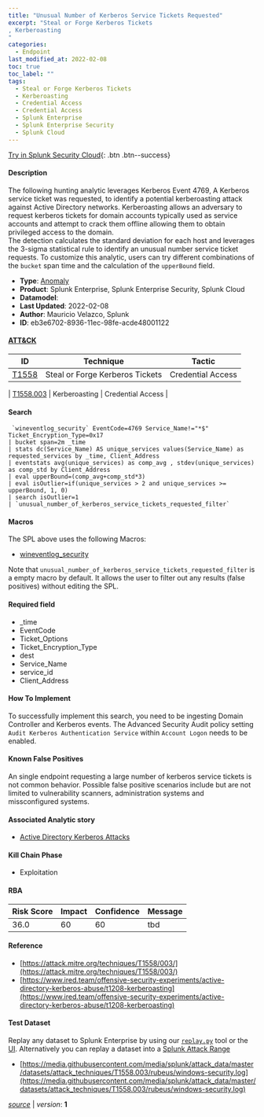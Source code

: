 ```yaml
---
title: "Unusual Number of Kerberos Service Tickets Requested"
excerpt: "Steal or Forge Kerberos Tickets
, Kerberoasting
"
categories:
  - Endpoint
last_modified_at: 2022-02-08
toc: true
toc_label: ""
tags:
  - Steal or Forge Kerberos Tickets
  - Kerberoasting
  - Credential Access
  - Credential Access
  - Splunk Enterprise
  - Splunk Enterprise Security
  - Splunk Cloud
---
```




[Try in Splunk Security Cloud](https://www.splunk.com/en_us/cyber-security.html){: .btn .btn--success}

#### Description

The following hunting analytic leverages Kerberos Event 4769, A Kerberos service ticket was requested, to identify a potential kerberoasting attack against Active Directory networks. Kerberoasting allows an adversary to request kerberos tickets for domain accounts typically used as service accounts and attempt to crack them offline allowing them to obtain privileged access to the domain.\
The detection calculates the standard deviation for each host and leverages the 3-sigma statistical rule to identify an unusual number service ticket requests. To customize this analytic, users can try different combinations of the `bucket` span time and the calculation of the `upperBound` field.

- **Type**: [Anomaly](https://github.com/splunk/security_content/wiki/object-Analytic-Types)
- **Product**: Splunk Enterprise, Splunk Enterprise Security, Splunk Cloud
- **Datamodel**: 
- **Last Updated**: 2022-02-08
- **Author**: Mauricio Velazco, Splunk
- **ID**: eb3e6702-8936-11ec-98fe-acde48001122


#### [ATT&CK](https://attack.mitre.org/)

| ID             | Technique        |  Tactic             |
| -------------- | ---------------- |-------------------- |
| [T1558](https://attack.mitre.org/techniques/T1558/) | Steal or Forge Kerberos Tickets | Credential Access |

| [T1558.003](https://attack.mitre.org/techniques/T1558/003/) | Kerberoasting | Credential Access |

#### Search

```
 `wineventlog_security` EventCode=4769 Service_Name!="*$" Ticket_Encryption_Type=0x17 
| bucket span=2m _time 
| stats dc(Service_Name) AS unique_services values(Service_Name) as requested_services by _time, Client_Address 
| eventstats avg(unique_services) as comp_avg , stdev(unique_services) as comp_std by Client_Address 
| eval upperBound=(comp_avg+comp_std*3) 
| eval isOutlier=if(unique_services > 2 and unique_services >= upperBound, 1, 0) 
| search isOutlier=1 
| `unusual_number_of_kerberos_service_tickets_requested_filter`
```

#### Macros
The SPL above uses the following Macros:
* [wineventlog_security](https://github.com/splunk/security_content/blob/develop/macros/wineventlog_security.yml)

Note that `unusual_number_of_kerberos_service_tickets_requested_filter` is a empty macro by default. It allows the user to filter out any results (false positives) without editing the SPL.

#### Required field
* _time
* EventCode
* Ticket_Options
* Ticket_Encryption_Type
* dest
* Service_Name
* service_id
* Client_Address


#### How To Implement
To successfully implement this search, you need to be ingesting Domain Controller and Kerberos events. The Advanced Security Audit policy setting `Audit Kerberos Authentication Service` within `Account Logon` needs to be enabled.

#### Known False Positives
An single endpoint requesting a large number of kerberos service tickets is not common behavior. Possible false positive scenarios include but are not limited to vulnerability scanners, administration systems and missconfigured systems.

#### Associated Analytic story
* [Active Directory Kerberos Attacks](/stories/active_directory_kerberos_attacks)


#### Kill Chain Phase
* Exploitation



#### RBA

| Risk Score  | Impact      | Confidence   | Message      |
| ----------- | ----------- |--------------|--------------|
| 36.0 | 60 | 60 | tbd |




#### Reference

* [https://attack.mitre.org/techniques/T1558/003/](https://attack.mitre.org/techniques/T1558/003/)
* [https://www.ired.team/offensive-security-experiments/active-directory-kerberos-abuse/t1208-kerberoasting](https://www.ired.team/offensive-security-experiments/active-directory-kerberos-abuse/t1208-kerberoasting)



#### Test Dataset
Replay any dataset to Splunk Enterprise by using our [`replay.py`](https://github.com/splunk/attack_data#using-replaypy) tool or the [UI](https://github.com/splunk/attack_data#using-ui).
Alternatively you can replay a dataset into a [Splunk Attack Range](https://github.com/splunk/attack_range#replay-dumps-into-attack-range-splunk-server)


* [https://media.githubusercontent.com/media/splunk/attack_data/master/datasets/attack_techniques/T1558.003/rubeus/windows-security.log](https://media.githubusercontent.com/media/splunk/attack_data/master/datasets/attack_techniques/T1558.003/rubeus/windows-security.log)



[*source*](https://github.com/splunk/security_content/tree/develop/detections/endpoint/unusual_number_of_kerberos_service_tickets_requested.yml) \| *version*: **1**